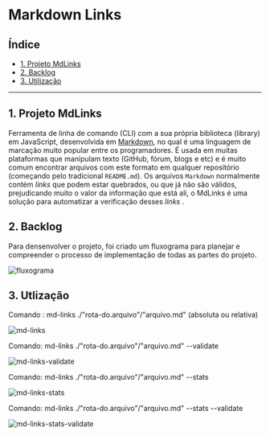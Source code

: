 # Markdown Links

## Índice

* [1. Projeto MdLinks](#1-projeto-mdlinks)
* [2. Backlog](#2-backlog)
* [3. Utilização](#3-utilizacao)

***

## 1. Projeto MdLinks

Ferramenta de linha de comando (CLI) com a sua própria biblioteca (library) em JavaScript, 
desenvolvida em [Markdown](https://pt.wikipedia.org/wiki/Markdown), no qual é uma linguagem 
de marcação muito popular entre os programadores. É usada em muitas plataformas que
manipulam texto (GitHub, fórum, blogs e etc) e é muito comum encontrar arquivos
com este formato em qualquer repositório (começando pelo tradicional `README.md`).
Os arquivos `Markdown` normalmente contém _links_ que podem estar
quebrados, ou que já não são válidos, prejudicando muito o valor da
informação que está ali, o MdLinks é uma solução para automatizar a 
verificação desses _links_ .

## 2. Backlog

Para densenvolver o projeto, foi criado um fluxograma para planejar e compreender o processo 
de implementação de todas as partes do projeto.

![fluxograma](https://github.com/talitamsx/SAP009-md-links/assets/107422798/4c1aa276-bab9-4342-9d8c-ba447eab21be)

## 3. Utlização

Comando :
md-links ./"rota-do.arquivo"/"arquivo.md" (absoluta ou relativa)

![md-links](https://github.com/talitamsx/SAP009-md-links/assets/107422798/9f17114a-491a-409f-a420-f45b1bf4d1d2)


Comando: 
md-links ./"rota-do.arquivo"/"arquivo.md" --validate

![md-links-validate](https://github.com/talitamsx/SAP009-md-links/assets/107422798/a2ad6b35-74c6-4ff6-b068-d28fd59d7f94)

Comando:
md-links ./"rota-do.arquivo"/"arquivo.md" --stats

![md-links-stats](https://github.com/talitamsx/SAP009-md-links/assets/107422798/82406918-8440-4ffe-a5a0-5ed38bba4804)

Comando:
md-links ./"rota-do.arquivo"/"arquivo.md" --stats --validate

![md-links-stats-validate](https://github.com/talitamsx/SAP009-md-links/assets/107422798/dc15008e-d327-455f-9e10-4920a8472dda)
